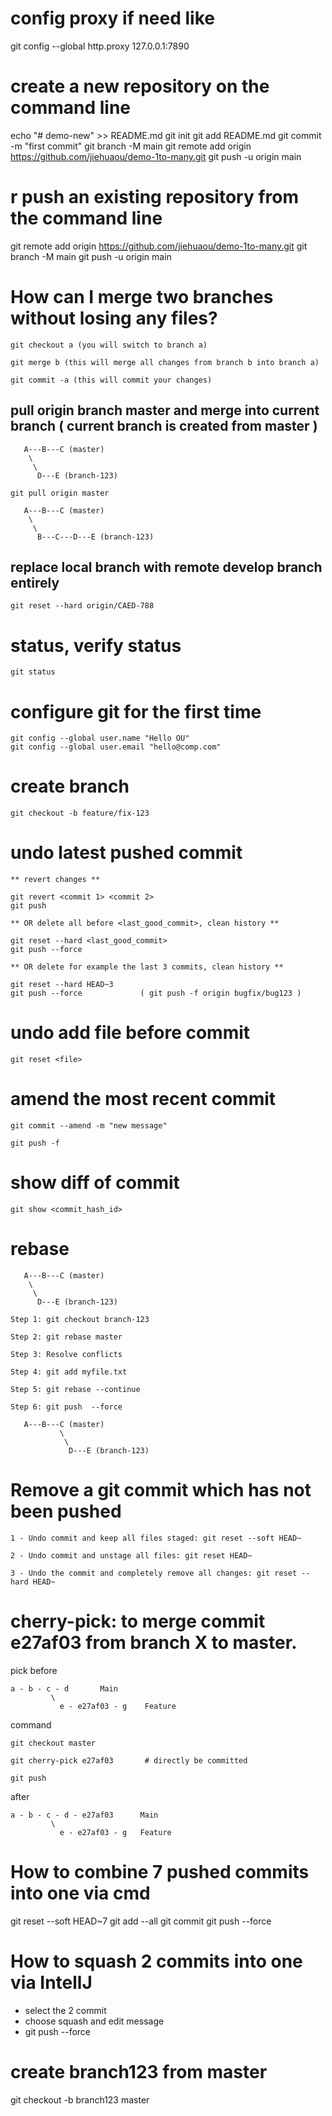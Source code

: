
# config proxy if need like

 git config --global http.proxy 127.0.0.1:7890



# create a new repository on the command line

echo "# demo-new" >> README.md
git init
git add README.md
git commit -m "first commit"
git branch -M main
git remote add origin https://github.com/jiehuaou/demo-1to-many.git
git push -u origin main

# r push an existing repository from the command line

git remote add origin https://github.com/jiehuaou/demo-1to-many.git
git branch -M main
git push -u origin main


# How can I merge two branches without losing any files?

	git checkout a (you will switch to branch a)
	
	git merge b (this will merge all changes from branch b into branch a)
	
	git commit -a (this will commit your changes)
	
	
## pull origin branch master and merge into current branch ( current branch is created from master )
```
   A---B---C (master)
    \
     \
      D---E (branch-123)
```	
	git pull origin master

```
   A---B---C (master)
    \
     \
      B---C---D---E (branch-123)
```	
	
	
## replace local branch with remote develop branch entirely  
	
	git reset --hard origin/CAED-788
	
# status, verify status

	git status
	
# configure git for the first time

	git config --global user.name "Hello OU"
	git config --global user.email "hello@comp.com"
	
	
# create branch

	git checkout -b feature/fix-123
	
# undo latest pushed commit 

	** revert changes **
	
	git revert <commit 1> <commit 2>
	git push
	
	** OR delete all before <last_good_commit>, clean history **
	
	git reset --hard <last_good_commit>
	git push --force 
	
	** OR delete for example the last 3 commits, clean history **
	
	git reset --hard HEAD~3
	git push --force             ( git push -f origin bugfix/bug123 )
	
# undo add file before commit

	git reset <file>
	
# amend the most recent commit

	git commit --amend -m "new message"
	
	git push -f
	
# show diff of commit

	git show <commit_hash_id>
	
	
# rebase

```
   A---B---C (master)
    \
     \
      D---E (branch-123)
```	

	Step 1: git checkout branch-123
	
	Step 2: git rebase master
	
	Step 3: Resolve conflicts
	
	Step 4: git add myfile.txt
	
	Step 5: git rebase --continue

	Step 6: git push  --force 
	
```
   A---B---C (master)
           \
            \
             D---E (branch-123)
```	



# Remove a git commit which has not been pushed

    1 - Undo commit and keep all files staged: git reset --soft HEAD~

    2 - Undo commit and unstage all files: git reset HEAD~

    3 - Undo the commit and completely remove all changes: git reset --hard HEAD~


# cherry-pick:  to merge commit e27af03 from branch X to master.

pick before
```
a - b - c - d       Main
         \
           e - e27af03 - g    Feature

```

command
```		   
git checkout master

git cherry-pick e27af03       # directly be committed 

git push
```

after
```
a - b - c - d - e27af03      Main
         \
           e - e27af03 - g   Feature
```    
     

# How to combine 7 pushed commits into one via cmd

git reset --soft HEAD~7
git add --all
git commit
git push --force

# How to squash 2 commits into one via IntellJ
 
* select the 2 commit	 
* choose squash and edit message 
* git push --force


# create branch123 from master

git checkout -b branch123 master

